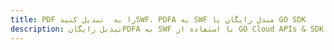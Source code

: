 ---title: PDF را به  تبدیل کنیدSWF، PDFA به SWF مبدل رایگان یا GO SDKdescription: تبدیل رایگانPDFA به SWF با استفاده از GO Cloud APIs & SDK همچنین اسناد PDF را در Cloud ایجاد، ویرایش و رندر کنید.---